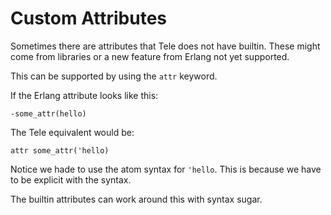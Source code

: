 # Custom Attributes

Sometimes there are attributes that Tele does not have builtin. These might come from libraries or a new feature from Erlang not yet supported.

This can be supported by using the `attr` keyword.

If the Erlang attribute looks like this:

```
-some_attr(hello)
```

The Tele equivalent would be:

```
attr some_attr('hello)
```

Notice we hade to use the atom syntax for `'hello`. This is because we have to be explicit with the syntax.

The builtin attributes can work around this with syntax sugar.
